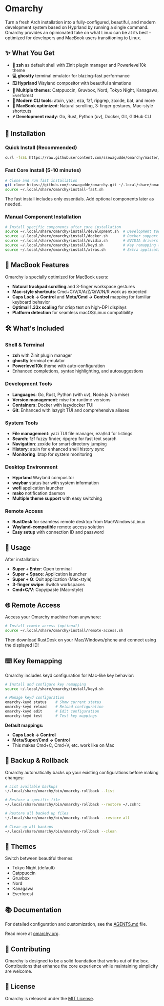 # Omarchy

Turn a fresh Arch installation into a fully-configured, beautiful, and modern development system based on Hyprland by running a single command. Omarchy provides an opinionated take on what Linux can be at its best - optimized for developers and MacBook users transitioning to Linux.

## ✨ What You Get

- **🐚 zsh** as default shell with Zinit plugin manager and Powerlevel10k theme
- **💻 ghostty** terminal emulator for blazing-fast performance
- **🪟 Hyprland** Wayland compositor with beautiful animations
- **🎨 Multiple themes**: Catppuccin, Gruvbox, Nord, Tokyo Night, Kanagawa, Everforest
- **🔧 Modern CLI tools**: atuin, yazi, eza, fzf, ripgrep, zoxide, bat, and more
- **🍎 MacBook optimized**: Natural scrolling, 3-finger gestures, Mac-style shortcuts
- **⚡ Development ready**: Go, Rust, Python (uv), Docker, Git, GitHub CLI

## 🚀 Installation

### Quick Install (Recommended)
```bash
curl -fsSL https://raw.githubusercontent.com/ssewagudde/omarchy/master/boot.sh | bash
```

### Fast Core Install (5-10 minutes)
```bash
# Clone and run fast installation
git clone https://github.com/ssewagudde/omarchy.git ~/.local/share/omarchy
source ~/.local/share/omarchy/install-fast.sh
```

The fast install includes only essentials. Add optional components later as needed.

### Manual Component Installation
```bash
# Install specific components after core installation
source ~/.local/share/omarchy/install/development.sh  # Development tools
source ~/.local/share/omarchy/install/docker.sh       # Docker support
source ~/.local/share/omarchy/install/nvidia.sh       # NVIDIA drivers
source ~/.local/share/omarchy/install/keyd.sh         # Key remapping (Meta/Caps→Ctrl)
source ~/.local/share/omarchy/install/xtras.sh        # Extra applications
```

## 🍎 MacBook Features

Omarchy is specially optimized for MacBook users:

- **Natural trackpad scrolling** and 3-finger workspace gestures
- **Mac-style shortcuts**: Cmd+C/V/X/A/Z/Q/W/N/R work as expected
- **Caps Lock → Control** and **Meta/Cmd → Control** mapping for familiar keyboard behavior
- **Optimal 1.33x scaling** for crisp text on high-DPI displays
- **Platform detection** for seamless macOS/Linux compatibility

## 🛠️ What's Included

### Shell & Terminal
- **zsh** with Zinit plugin manager
- **ghostty** terminal emulator
- **Powerlevel10k** theme with auto-configuration
- Enhanced completions, syntax highlighting, and autosuggestions

### Development Tools
- **Languages**: Go, Rust, Python (with uv), Node.js (via mise)
- **Version management**: mise for runtime versions
- **Containers**: Docker with lazydocker TUI
- **Git**: Enhanced with lazygit TUI and comprehensive aliases

### System Tools
- **File management**: yazi TUI file manager, eza/lsd for listings
- **Search**: fzf fuzzy finder, ripgrep for fast text search
- **Navigation**: zoxide for smart directory jumping
- **History**: atuin for enhanced shell history sync
- **Monitoring**: btop for system monitoring

### Desktop Environment
- **Hyprland** Wayland compositor
- **waybar** status bar with system information
- **wofi** application launcher
- **mako** notification daemon
- **Multiple theme support** with easy switching

### Remote Access
- **RustDesk** for seamless remote desktop from Mac/Windows/Linux
- **Wayland-compatible** remote access solution
- **Easy setup** with connection ID and password

## 📖 Usage

After installation:
- **Super + Enter**: Open terminal
- **Super + Space**: Application launcher
- **Super + Q**: Quit application (Mac-style)
- **3-finger swipe**: Switch workspaces
- **Cmd+C/V**: Copy/paste (Mac-style)

## 🌐 Remote Access

Access your Omarchy machine from anywhere:

```bash
# Install remote access (optional)
source ~/.local/share/omarchy/install/remote-access.sh
```

Then download RustDesk on your Mac/Windows/phone and connect using the displayed ID!

## ⌨️ Key Remapping

Omarchy includes keyd configuration for Mac-like key behavior:

```bash
# Install and configure key remapping
source ~/.local/share/omarchy/install/keyd.sh

# Manage keyd configuration
omarchy-keyd status    # Show current status
omarchy-keyd reload    # Reload configuration
omarchy-keyd edit      # Edit configuration
omarchy-keyd test      # Test key mappings
```

**Default mappings:**
- **Caps Lock → Control**
- **Meta/Super/Cmd → Control**
- This makes Cmd+C, Cmd+V, etc. work like on Mac

## 🔄 Backup & Rollback

Omarchy automatically backs up your existing configurations before making changes:

```bash
# List available backups
~/.local/share/omarchy/bin/omarchy-rollback --list

# Restore a specific file
~/.local/share/omarchy/bin/omarchy-rollback --restore ~/.zshrc

# Restore all backed up files
~/.local/share/omarchy/bin/omarchy-rollback --restore-all

# Clean up all backups
~/.local/share/omarchy/bin/omarchy-rollback --clean
```

## 🎨 Themes

Switch between beautiful themes:
- Tokyo Night (default)
- Catppuccin
- Gruvbox
- Nord
- Kanagawa
- Everforest

## 📚 Documentation

For detailed configuration and customization, see the [AGENTS.md](AGENTS.md) file.

Read more at [omarchy.org](https://omarchy.org).

## 🤝 Contributing

Omarchy is designed to be a solid foundation that works out of the box. Contributions that enhance the core experience while maintaining simplicity are welcome.

## 📄 License

Omarchy is released under the [MIT License](https://opensource.org/licenses/MIT).

